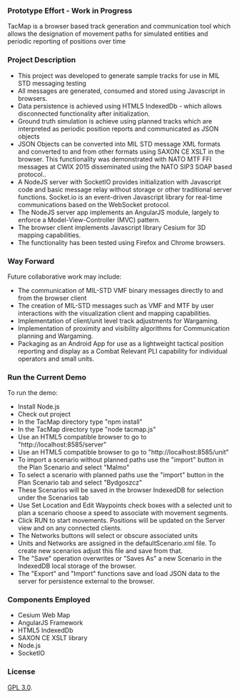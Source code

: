 ### Prototype Effort - Work in Progress

TacMap is a browser based track generation and communication tool which allows the designation of movement paths for simulated entities and periodic reporting of positions over time 

### Project Description
* This project was developed to generate sample tracks for use in MIL STD messaging testing
* All messages are generated, consumed and stored using Javascript in browsers.
* Data persistence is achieved using HTML5 IndexedDb - which allows disconnected functionality after initialization.
* Ground truth simulation is achieve using planned tracks which are interpreted as periodic position reports and communicated as JSON objects
* JSON Objects can be converted into MIL STD message XML formats and converted to and from other formats using SAXON CE XSLT in the browser.  This functionality was demonstrated with NATO MTF FFI messages at CWIX 2015 disseminated using the NATO SIP3 SOAP based protocol..
* A NodeJS server with SocketIO provides initialization with Javascript code and basic message relay without storage or other traditional server functions.  Socket.io is an event-driven Javascript library for real-time communications based on the WebSocket protocol.
* The NodeJS server app implements an AngularJS module, largely to enforce a Model-View-Controller (MVC) pattern.
* The browser client implements Javascript library Cesium for 3D mapping capabilities.
* The functionality has been tested using Firefox and Chrome browsers.

### Way Forward
Future collaborative work may include:
* The communication of MIL-STD VMF binary messages directly to and from the browser client
* The creation of MIL-STD messages such as VMF and MTF by user interactions with the visualization client and mapping capabilities.
* Implementation of client/unit level track adjustments for Wargaming.
* Implementation of proximity and visibility algorithms for Communication planning and Wargaming.
* Packaging as an Android App for use as a lightweight tactical position reporting and display as a Combat Relevant PLI capability for individual operators and small units.

### Run the Current Demo

To run the demo:
* Install Node.js
* Check out project
* In the TacMap directory type "npm install"
* In the TacMap directory type "node tacmap.js"
* Use an HTML5 compatible browser to go to "http://localhost:8585/server"
* Use an HTML5 compatible browser to go to "http://localhost:8585/unit"
* To import a scenario without planned paths use the "import" button in the Plan Scenario and select "Malmo"
* To select a scenario with planned paths use the "import" button in the Plan Scenario tab and select "Bydgoszcz"
* These Scenarios will be saved in the browser IndexedDB for selection under the Scenarios tab
* Use Set Location and Edit Waypoints check boxes with a selected unit to plan a scenario choose a speed to associate with movement segments.
* Click RUN to start movements.  Positions will be updated on the Server view and on any connected clients.
*  The Networks buttons will select or obscure associated units
* Units and Networks are assigned in the defaultScenario.xml file.  To create new scenarios adjust this file and save from that.
* The "Save" operation overwrites or "Saves As" a new Scenario in the IndexedDB local storage of the browser.
* The "Export" and "Import" functions save and load JSON data to the server for persistence external to the browser.

### Components Employed ###
*  Cesium Web Map
*  AngularJS Framework
*  HTML5 IndexedDb
*  SAXON CE XSLT library
*  Node.js
*  SocketIO

### License ###

[GPL 3.0](http://fsf.org/).  


